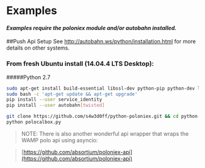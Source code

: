 # Examples

#### _Examples require the poloniex module and/or autobahn installed._

##Push Api Setup 
See http://autobahn.ws/python/installation.html for more details on other systems.
### From fresh Ubuntu install (14.04.4 LTS Desktop):
#####Python 2.7
```bash
sudo apt-get install build-essential libssl-dev python-pip python-dev libffi-dev git
sudo bash -c 'apt-get update && apt-get upgrade'
pip install --user service_identity
pip install --user autobahn[twisted]
```
```bash
git clone https://github.com/s4w3d0ff/python-poloniex.git && cd python-poloniex/examples
python polocalbox.py
```
>NOTE: There is also another wonderful api wrapper that wraps the WAMP polo api using asyncio:

>[https://github.com/absortium/poloniex-api](https://github.com/absortium/poloniex-api)
